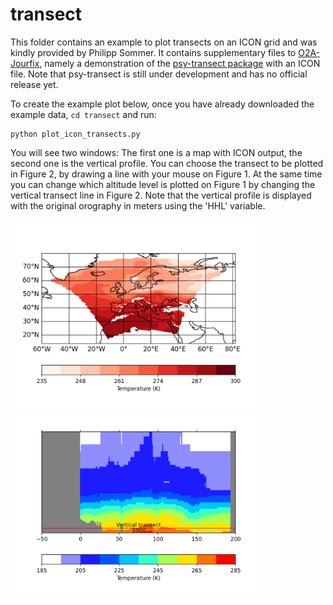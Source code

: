 # transect

This folder contains an example to plot transects on an ICON grid and was kindly provided by Philipp Sommer. It contains supplementary files to [O2A-Jourfix](https://github.com/Chilipp/psyplot-O2A-Jourfix-20210224), namely a demonstration of the [psy-transect package](https://github.com/psyplot/psy-transect) with an ICON file. Note that psy-transect is still under development and has no official release yet.

To create the example plot below, once you have already downloaded the example data, `cd transect` and run:

    python plot_icon_transects.py

You will see two windows: The first one is a map with ICON output, the second one is the vertical profile. You can choose the transect to be plotted in Figure 2, by drawing a line with your mouse on Figure 1. At the same time you can change which altitude level is plotted on Figure 1 by changing the vertical transect line in Figure 2.  Note that the vertical profile is displayed with the original orography in meters using the 'HHL' variable.

<p float="center">
<img src=Figure_1_transect.png width="400"/>
<img src=Figure_2_transect.png width="400"/>
</p>
